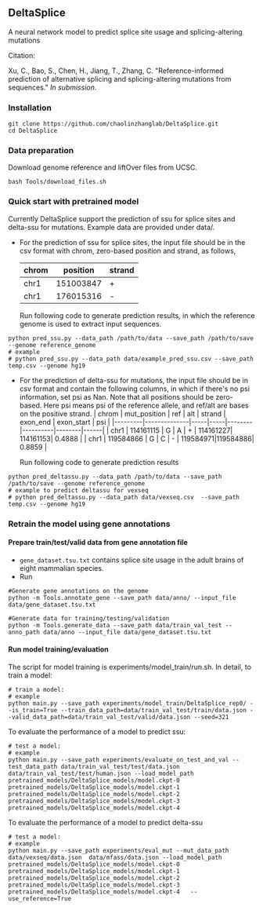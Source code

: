 ## DeltaSplice 

A neural network model to predict splice site usage and splicing-altering mutations

Citation:

Xu, C., Bao, S., Chen, H., Jiang, T., Zhang, C. "Reference-informed prediction of alternative splicing and splicing-altering mutations from sequences." *In submission*.

### Installation

>>>
    git clone https://github.com/chaolinzhanglab/DeltaSplice.git
    cd DeltaSplice
>>>


### Data preparation

Download genome reference and liftOver files from UCSC.
>>>
    bash Tools/download_files.sh
>>>

### Quick start with pretrained model
Currently DeltaSplice support the prediction of ssu for splice sites and delta-ssu for mutations. Example data are provided under data/.
- For the prediction of ssu for splice sites, the input file should be in the csv format with chrom, zero-based position and strand, as follows,

    | chrom   | position | strand |
    |---------|----------|--------|
    | chr1    | 151003847| +      |
    | chr1    | 176015316| -      |


  Run following code to generate prediction results, in which the reference genome is used to extract input sequences.
>>>
    python pred_ssu.py --data_path /path/to/data --save_path /path/to/save --genome reference_genome
    # example
    # python pred_ssu.py --data_path data/example_pred_ssu.csv --save_path temp.csv --genome hg19 
>>>

- For the prediction of delta-ssu for mutations, the input file should be in csv format and contain the following columns, in which if there's no psi information, set psi as Nan. Note that all positions should be zero-based. Here psi means psi of the reference allele, and ref/alt are bases on the positive strand.
    | chrom   | mut_position | ref | alt | strand | exon_end | exon_start | psi  |
    |---------|--------------|-----|-----|--------|----------|--------|------|
    | chr1    | 114161115    | G   | A   | +      | 114161227| 114161153| 0.4888  |
    | chr1    | 119584866    | G   | C   | -      | 119584971|119584886| 0.8859 |



  Run following code to generate prediction results
>>>
    python pred_deltassu.py --data_path /path/to/data --save_path /path/to/save --genome reference_genome
    # example to predict deltassu for vexseq
    # python pred_deltassu.py --data_path data/vexseq.csv  --save_path temp.csv --genome hg19 
>>>


### Retrain the model using gene annotations

#### Prepare train/test/valid data from gene annotation file

- `gene_dataset.tsu.txt` contains splice site usage in the adult brains of eight mammalian species.
- Run
>>>
    #Generate gene annotations on the genome
    python -m Tools.annotate_gene --save_path data/anno/ --input_file data/gene_dataset.tsu.txt

    #Generate data for training/testing/validation
    python -m Tools.generate_data --save_path data/train_val_test --anno_path data/anno --input_file data/gene_dataset.tsu.txt
>>>

#### Run model training/evaluation
The script for model training is experiments/model_train/run.sh. In detail, to train a model:
>>>
    # train a model: 
    # example
    python main.py --save_path experiments/model_train/DeltaSplice_rep0/ --is_train=True --train_data_path=data/train_val_test/train/data.json --valid_data_path=data/train_val_test/valid/data.json --seed=321
>>>

To evaluate the performance of a model to predict ssu:
>>>
    # test a model: 
    # example
    python main.py --save_path experiments/evaluate_on_test_and_val --test_data_path data/train_val_test/test/data.json  data/train_val_test/test/human.json --load_model_path pretrained_models/DeltaSplice_models/model.ckpt-0 pretrained_models/DeltaSplice_models/model.ckpt-1 pretrained_models/DeltaSplice_models/model.ckpt-2 pretrained_models/DeltaSplice_models/model.ckpt-3 pretrained_models/DeltaSplice_models/model.ckpt-4    
>>>

To evaluate the performance of a model to predict delta-ssu

>>>
    # test a model: 
    # example
    python main.py --save_path experiments/eval_mut --mut_data_path data/vexseq/data.json  data/mfass/data.json --load_model_path pretrained_models/DeltaSplice_models/model.ckpt-0 pretrained_models/DeltaSplice_models/model.ckpt-1 pretrained_models/DeltaSplice_models/model.ckpt-2 pretrained_models/DeltaSplice_models/model.ckpt-3 pretrained_models/DeltaSplice_models/model.ckpt-4   --use_reference=True
>>>



